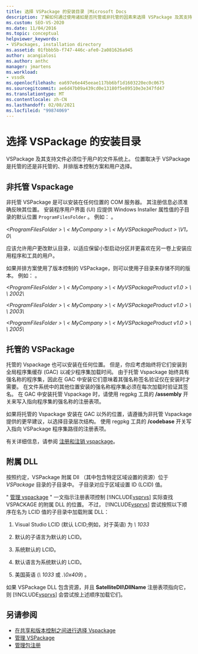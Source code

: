 ```yaml
---
title: 选择 VSPackage 的安装目录 |Microsoft Docs
description: 了解如何通过使用诸如是否托管或非托管的因素来选择 VSPackage 及其支持文件的安装目录。
ms.custom: SEO-VS-2020
ms.date: 11/04/2016
ms.topic: conceptual
helpviewer_keywords:
- VSPackages, installation directory
ms.assetid: 01fbbb5b-f747-446c-afe0-2a081626a945
author: acangialosi
ms.author: anthc
manager: jmartens
ms.workload:
- vssdk
ms.openlocfilehash: ea697e6e445eeae117bb6bf1d1603220ec0c0675
ms.sourcegitcommit: ae6d47b09a439cd0e13180f5e89510e3e347fd47
ms.translationtype: MT
ms.contentlocale: zh-CN
ms.lasthandoff: 02/08/2021
ms.locfileid: "99874069"
---
```

# <a name="choose-the-installation-directory-for-a-vspackage"></a>选择 VSPackage 的安装目录
VSPackage 及其支持文件必须位于用户的文件系统上。 位置取决于 VSPackage 是托管的还是非托管的、并排版本控制方案和用户选择。

## <a name="unmanaged-vspackages"></a>非托管 Vspackage
 非托管 VSPackage 是可以安装在任何位置的 COM 服务器。 其注册信息必须准确反映其位置。 安装程序用户界面 (UI) 应提供 Windows Installer 属性值的子目录的默认位置 `ProgramFilesFolder` 。 例如： 。

*&lt;ProgramFilesFolder &gt; \\ &lt; MyCompany &gt; \\ &lt; MyVSPackageProduct &gt; \V1。0\\*

 应该允许用户更改默认目录，以适应保留小型启动分区并更喜欢在另一卷上安装应用程序和工具的用户。

 如果并排方案使用了版本控制的 VSPackage，则可以使用子目录来存储不同的版本。 例如： 。

 *&lt;ProgramFilesFolder &gt; \\ &lt; MyCompany &gt; \\ &lt; MyVSPackageProduct v1.0 &gt; \\ \\ 2002\\*

 *&lt;ProgramFilesFolder &gt; \\ &lt; MyCompany &gt; \\ &lt; MyVSPackageProduct v1.0 &gt; \\ \\ 2003\\*

 *&lt;ProgramFilesFolder &gt; \\ &lt; MyCompany &gt; \\ &lt; MyVSPackageProduct v1.0 &gt; \\ \\ 2005\\*

## <a name="managed-vspackages"></a>托管的 VSPackage
 托管的 Vspackage 也可以安装在任何位置。 但是，你应考虑始终将它们安装到全局程序集缓存 (GAC) 以减少程序集加载时间。 由于托管 Vspackage 始终具有强名称的程序集，因此在 GAC 中安装它们意味着其强名称签名验证仅在安装时才需要。 在文件系统中的其他位置安装的强名称程序集必须在每次加载时验证其签名。 在 GAC 中安装托管 Vspackage 时，请使用 regpkg 工具的 **/assembly** 开关来写入指向程序集的强名称的注册表项。

 如果将托管的 Vspackage 安装在 GAC 以外的位置，请遵循为非托管 Vspackage 提供的更早建议，以选择目录层次结构。 使用 regpkg 工具的 **/codebase** 开关写入指向 VSPackage 程序集路径的注册表项。

 有关详细信息，请参阅 [注册和注销 vspackage](../../extensibility/registering-and-unregistering-vspackages.md)。

## <a name="satellite-dlls"></a>附属 DLL
 按照约定，VSPackage 附属 Dll （其中包含特定区域设置的资源）位于 *VSPackage* 目录的子目录中。 子目录对应于区域设置 ID (LCID) 值。

 " [管理 vspackage](../../extensibility/managing-vspackages.md) " 一文指示注册表项控制 [!INCLUDE[vsprvs](../../code-quality/includes/vsprvs_md.md)] 实际查找 VSPACKAGE 的附属 DLL 的位置。 不过， [!INCLUDE[vsprvs](../../code-quality/includes/vsprvs_md.md)] 尝试按照以下顺序在名为 LCID 值的子目录中加载附属 DLL：

1. Visual Studio LCID (默认 LCID;例如，对于英语) 为 *\ 1033*

2. 默认的子语言为默认的 LCID。

3. 系统默认的 LCID。

4. 默认语言为系统默认的 LCID。

5. 美国英语 (*\ 1033* 或 *.\0x409*) 。

如果 VSPackage DLL 包含资源，并且 **SatelliteDll\DllName** 注册表项指向它，则 [!INCLUDE[vsprvs](../../code-quality/includes/vsprvs_md.md)] 会尝试按上述顺序加载它们。

## <a name="see-also"></a>另请参阅
- [在共享和版本控制之间进行选择 Vspackage](../../extensibility/choosing-between-shared-and-versioned-vspackages.md)
- [管理 VSPackage](../../extensibility/managing-vspackages.md)
- [管理包注册](/previous-versions/bb166783(v=vs.100))